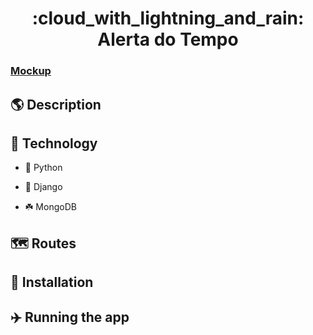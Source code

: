 <h1 align="center"> :cloud_with_lightning_and_rain: Alerta do Tempo </h1>

### [Mockup](https://www.figma.com/file/8yBYbRXj2DwAk3MIccJeOc/Alerta-do-Tempo)


## :earth_americas: Description


## :rocket: Technology

- :snake: Python

- :guitar: Django

- :shamrock: MongoDB

## :world_map: Routes


## :flight_departure: Installation


## :airplane: Running the app